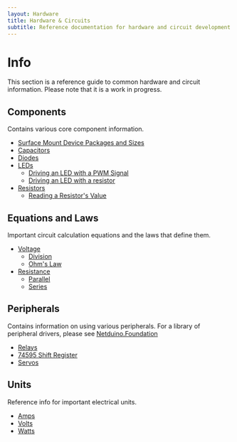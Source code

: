 ```yaml
---
layout: Hardware
title: Hardware & Circuits
subtitle: Reference documentation for hardware and circuit development.
---
```


# Info

This section is a reference guide to common hardware and circuit information. Please note that it is a work in progress. 

## Components

Contains various core component information.

 * [Surface Mount Device Packages and Sizes](/Hardware/Reference/Components/Packages_and_Sizes)
 * [Capacitors](/Hardware/Reference/Components/Capacitors)
 * [Diodes](/Hardware/Reference/Components/Diodes)
 * [LEDs](/Hardware/Reference/Components/LEDs)
   * [Driving an LED with a PWM Signal](/Hardware/Reference/Components/LEDs/Driving_w_PWM/)
   * [Driving an LED with a resistor](/Hardware/Reference/Components/LEDs/Driving_w_Resistor/)
 * [Resistors](/Hardware/Reference/Components/Resistors)
   * [Reading a Resistor's Value](/Hardware/Reference/Components/Resistors/Reading)

## Equations and Laws

Important circuit calculation equations and the laws that define them.

 * [Voltage](/Hardware/Reference/Equations_and_Laws/Voltage)
   * [Division](/Hardware/Reference/Equations_and_Laws/Voltage/Division)
   * [Ohm's Law](/Hardware/Reference/Equations_and_Laws/Voltage/Ohms_Law)
 * [Resistance](/Hardware/Reference/Equations_and_Laws/Resistance)
   * [Parallel](/Hardware/Reference/Equations_and_Laws/Resistance/Parallel)
   * [Series](/Hardware/Reference/Equations_and_Laws/Resistance/Series)

## Peripherals

Contains information on using various peripherals. For a library of peripheral drivers, please see [Netduino.Foundation](http://Netduino.Foundation)

 * [Relays](/Hardware/Reference/Peripherals/Relays)
 * [74595 Shift Register](/Hardware/Reference/Peripherals/ShiftRegister74595)
 * [Servos](/Hardware/Reference/Peripherals/Servos)

## Units

Reference info for important electrical units.

 * [Amps](/Hardware/Reference/Units/Amps)
 * [Volts](/Hardware/Reference/Units/Volts)
 * [Watts](/Hardware/Reference/Units/Watts)